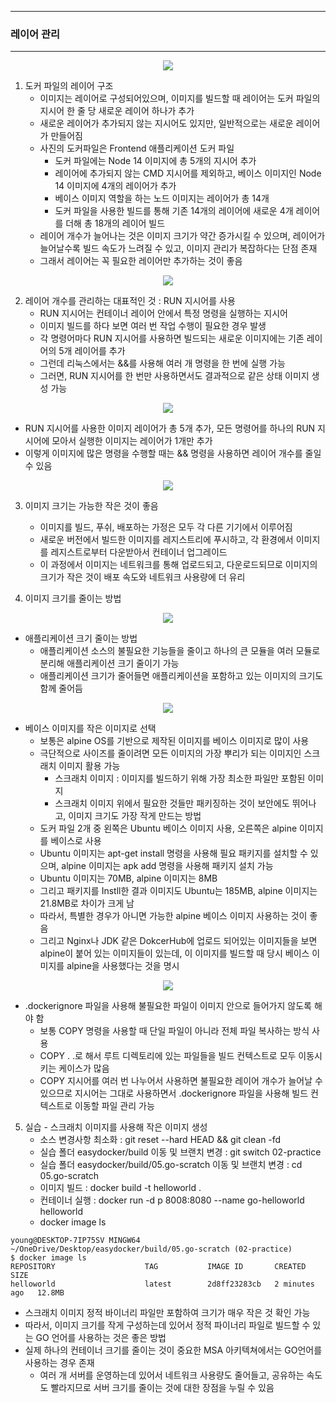 -----
### 레이어 관리
-----
<div align="center">
<img src="https://github.com/user-attachments/assets/57626530-d892-4d4a-97fc-72d911448215">
</div>

1. 도커 파일의 레이어 구조
   - 이미지는 레이어로 구성되어있으며, 이미지를 빌드할 때 레이어는 도커 파일의 지시어 한 줄 당 새로운 레이어 하나가 추가
   - 새로운 레이어가 추가되지 않는 지시어도 있지만, 일반적으로는 새로운 레이어가 만들어짐
   - 사진의 도커파일은 Frontend 애플리케이션 도커 파일
     + 도커 파일에는 Node 14 이미지에 총 5개의 지시어 추가
     + 레이어에 추가되지 않는 CMD 지시어를 제외하고, 베이스 이미지인 Node 14 이미지에 4개의 레이어가 추가
     + 베이스 이미지 역할을 하는 노드 이미지는 레이어가 총 14개
     + 도커 파일을 사용한 빌드를 통해 기존 14개의 레이어에 새로운 4개 레이어를 더해 총 18개의 레이어 빌드
   - 레이어 개수가 늘어나는 것은 이미지 크기가 약간 증가시킬 수 있으며, 레이어가 늘어날수록 빌드 속도가 느려질 수 있고, 이미지 관리가 복잡하다는 단점 존재
   - 그래서 레이어는 꼭 필요한 레이어만 추가하는 것이 좋음

<div align="center">
<img src="https://github.com/user-attachments/assets/525dac29-5b96-40a0-bc48-8cc81b84c95f">
</div>

2. 레이어 개수를 관리하는 대표적인 것 : RUN 지시어를 사용
   - RUN 지시어는 컨테이너 레이어 안에서 특정 명령을 실행하는 지시어
   - 이미지 빌드를 하다 보면 여러 번 작업 수행이 필요한 경우 발생
   - 각 명령어마다 RUN 지시어를 사용하면 빌드되는 새로운 이미지에는 기존 레이어의 5개 레이어를 추가
   - 그런데 리눅스에서는 &&를 사용해 여러 개 명령을 한 번에 실행 가능
   - 그러면, RUN 지시어를 한 번만 사용하면서도 결과적으로 같은 상태 이미지 생성 가능
     
<div align="center">
<img src="https://github.com/user-attachments/assets/9a5071a4-eb50-4beb-81c8-75674f305a2b">
</div>

   - RUN 지시어를 사용한 이미지 레이어가 총 5개 추가, 모든 명령어를 하나의 RUN 지시어에 모아서 실행한 이미지는 레이어가 1개만 추가
   - 이렇게 이미지에 많은 명령을 수행할 때는 && 명령을 사용하면 레이어 개수를 줄일 수 있음
     
<div align="center">
<img src="https://github.com/user-attachments/assets/5e450417-078b-4172-af34-8580b6bf5b93">
</div>

3. 이미지 크기는 가능한 작은 것이 좋음
   - 이미지를 빌드, 푸쉬, 배포하는 가정은 모두 각 다른 기기에서 이루어짐
   - 새로운 버전에서 빌드한 이미지를 레지스트리에 푸시하고, 각 환경에서 이미지를 레지스트로부터 다운받아서 컨테이너 업그레이드
   - 이 과정에서 이미지는 네트워크를 통해 업로드되고, 다운로드되므로 이미지의 크기가 작은 것이 배포 속도와 네트워크 사용량에 더 유리

4. 이미지 크기를 줄이는 방법
<div align="center">
<img src="https://github.com/user-attachments/assets/5e450417-078b-4172-af34-8580b6bf5b93">
</div>

   - 애플리케이션 크기 줄이는 방법
     + 애플리케이션 소스의 불필요한 기능들을 줄이고 하나의 큰 모듈을 여러 모듈로 분리해 애플리케이션 크기 줄이기 가능
     + 애플리케이션 크기가 줄어들면 애플리케이션을 포함하고 있는 이미지의 크기도 함께 줄어듬

<div align="center">
<img src="https://github.com/user-attachments/assets/4194f28e-d813-40b8-86f7-eb3519e76220">
</div>

   - 베이스 이미지를 작은 이미지로 선택
     + 보통은 alpine OS를 기반으로 제작된 이미지를 베이스 이미지로 많이 사용
     + 극단적으로 사이즈를 줄이려면 모든 이미지의 가장 뿌리가 되는 이미지인 스크래치 이미지 활용 가능
       * 스크래치 이미지 : 이미지를 빌드하기 위해 가장 최소한 파일만 포함된 이미지
       * 스크래치 이미지 위에서 필요한 것들만 패키징하는 것이 보안에도 뛰어나고, 이미지 크기도 가장 작게 만드는 방법
     + 도커 파일 2개 중 왼쪽은 Ubuntu 베이스 이미지 사용, 오른쪽은 alpine 이미지를 베이스로 사용
     + Ubuntu 이미지는 apt-get install 명령을 사용해 필요 패키지를 설치할 수 있으며, alpine 이미지는 apk add 명령을 사용해 패키지 설치 가능
     + Ubuntu 이미지는 70MB, alpine 이미지는 8MB
     + 그리고 패키지를 Instll한 결과 이미지도 Ubuntu는 185MB, alpine 이미지는 21.8MB로 차이가 크게 남
     + 따라서, 특별한 경우가 아니면 가능한 alpine 베이스 이미지 사용하는 것이 좋음
     + 그리고 Nginx나 JDK 같은 DokcerHub에 업로드 되어있는 이미지들을 보면 alpine이 붙어 있는 이미지들이 있는데, 이 이미지를 빌드할 때 당시 베이스 이미지를 alpine을 사용했다는 것을 명시

<div align="center">
<img src="https://github.com/user-attachments/assets/d188b1c7-dcc3-4cc9-9e94-693a6e1fb066">
</div>

   - .dockerignore 파일을 사용해 불필요한 파일이 이미지 안으로 들어가지 않도록 해야 함
     + 보통 COPY 명령을 사용할 때 단일 파일이 아니라 전체 파일 복사하는 방식 사용
     + COPY . .로 해서 루트 디렉토리에 있는 파일들을 빌드 컨텍스트로 모두 이동시키는 케이스가 많음
     + COPY 지시어를 여러 번 나누어서 사용하면 불필요한 레이어 개수가 늘어날 수 있으므로 지시어는 그대로 사용하면서 .dockerignore 파일을 사용해 빌드 컨텍스트로 이동할 파일 관리 가능
    
5. 실습 - 스크래치 이미지를 사용해 작은 이미지 생성
   - 소스 변경사항 최소화 : git reset --hard HEAD && git clean -fd
   - 실습 폴더 easydocker/build 이동 및 브랜치 변경 : git switch 02-practice
   - 실습 폴더 easydocker/build/05.go-scratch 이동 및 브랜치 변경 : cd 05.go-scratch
   - 이미지 빌드 : docker build -t helloworld .
   - 컨테이너 실행 : docker run -d p 8008:8080 --name go-helloworld helloworld
   - docker image ls
```
young@DESKTOP-7IP75SV MINGW64 ~/OneDrive/Desktop/easydocker/build/05.go-scratch (02-practice)
$ docker image ls
REPOSITORY                    TAG           IMAGE ID       CREATED         SIZE
helloworld                    latest        2d8ff23283cb   2 minutes ago   12.8MB
```
   - 스크래치 이미지 정적 바이너리 파일만 포함하여 크기가 매우 작은 것 확인 가능
   - 따라서, 이미지 크기를 작게 구성하는데 있어서 정적 파이너리 파일로 빌드할 수 있는 GO 언어를 사용하는 것은 좋은 방법
   - 실제 하나의 컨테이너 크기를 줄이는 것이 중요한 MSA 아키텍쳐에서는 GO언어를 사용하는 경우 존재
     + 여러 개 서버를 운영하는데 있어서 네트워크 사용량도 줄어들고, 공유하는 속도도 빨라지므로 서버 크기를 줄이는 것에 대한 장점을 누릴 수 있음
     

